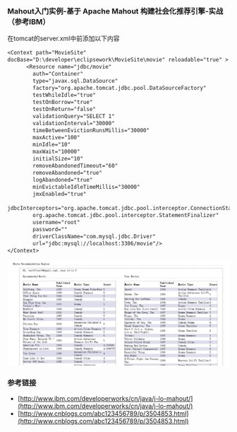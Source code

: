 ### Mahout入门实例-基于 Apache Mahout 构建社会化推荐引擎-实战（参考IBM）

在tomcat的server.xml中</Host>前添加以下内容

```
<Context path="MovieSite" docBase="D:\developer\eclipsework\MovieSite\movie" reloadable="true" >
      <Resource name="jdbc/movie"
		auth="Container"
		type="javax.sql.DataSource"
		factory="org.apache.tomcat.jdbc.pool.DataSourceFactory"
		testWhileIdle="true"
		testOnBorrow="true"
		testOnReturn="false"
		validationQuery="SELECT 1"
		validationInterval="30000"
		timeBetweenEvictionRunsMillis="30000"
		maxActive="100"
		minIdle="10"
		maxWait="10000"
		initialSize="10"
		removeAbandonedTimeout="60"
		removeAbandoned="true"
		logAbandoned="true"
		minEvictableIdleTimeMillis="30000"
		jmxEnabled="true"
		jdbcInterceptors="org.apache.tomcat.jdbc.pool.interceptor.ConnectionState;
		org.apache.tomcat.jdbc.pool.interceptor.StatementFinalizer"
		username="root"
		password=""
		driverClassName="com.mysql.jdbc.Driver"
		url="jdbc:mysql://localhost:3306/movie"/>
</Context>
```

![](moviesite.jpg)

### 参考链接

* [http://www.ibm.com/developerworks/cn/java/j-lo-mahout/](http://www.ibm.com/developerworks/cn/java/j-lo-mahout/)
* [http://www.cnblogs.com/abc123456789/p/3504853.html](http://www.cnblogs.com/abc123456789/p/3504853.html)
